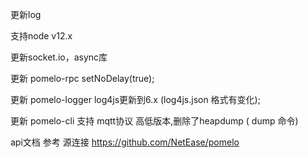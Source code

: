 更新log

支持node v12.x

更新socket.io，async库

更新 pomelo-rpc  setNoDelay(true);

更新 pomelo-logger  log4js更新到6.x (log4js.json 格式有变化);

更新 pomelo-cli 支持 mqtt协议 高低版本,删除了heapdump ( dump 命令)


api文档 参考 源连接
https://github.com/NetEase/pomelo

